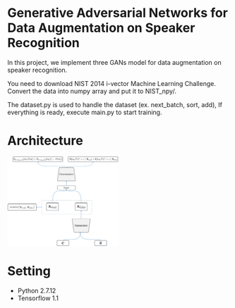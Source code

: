 # Generative Adversarial Networks for Data Augmentation on Speaker Recognition
In this project, we implement three GANs model for data augmentation on speaker recognition.

You need to download NIST 2014 i-vector Machine Learning Challenge. Convert the data into numpy array and put it to NIST_npy/.

The dataset.py is used to handle the dataset  (ex. next_batch, sort, add), If everything is ready, execute main.py to start training.


# Architecture
<img src="fig/GAN-Cos-Gen.png" width = 50% height = 50% alt="GAN-Cos-Gen" align=center />

# Setting
- Python 2.7.12
- Tensorflow 1.1
